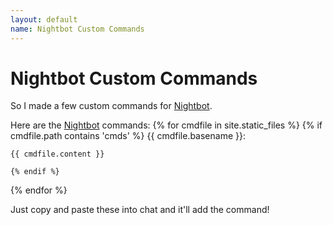 ```yaml
---
layout: default
name: Nightbot Custom Commands
---
```

# Nightbot Custom Commands

So I made a few custom commands for [Nightbot].

Here are the [Nightbot] commands:
{% for cmdfile in site.static_files %}
    {% if cmdfile.path contains 'cmds' %}
{{ cmdfile.basename }}:

~~~
{{ cmdfile.content }}
~~~

    {% endif %}
{% endfor %}

Just copy and paste these into chat and it'll add the command!

[nightbot]: //beta.nightbot.tv/
